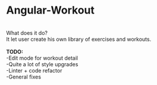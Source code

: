 # Angular-Workout
<br>
What does it do?
<br>
It let user create his own library of exercises and workouts.
<br>
<br>
<b>TODO:</b><br>
-Edit mode for workout detail<br>
-Quite a lot of style upgrades<br>
-Linter + code refactor<br>
-General fixes
